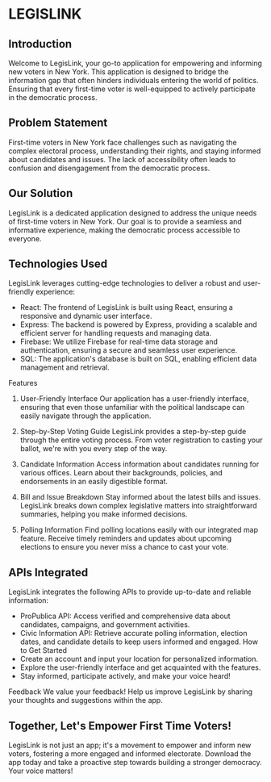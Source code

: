 # LEGISLINK

## Introduction

Welcome to LegisLink, your go-to application for empowering and informing new voters in New York. This application is designed to bridge the information gap that often hinders individuals entering the world of politics. Ensuring that every first-time voter is well-equipped to actively participate in the democratic process.

## Problem Statement

First-time voters in New York face challenges such as navigating the complex electoral process, understanding their rights, and staying informed about candidates and issues. The lack of accessibility often leads to confusion and disengagement from the democratic process.

## Our Solution

LegisLink is a dedicated application designed to address the unique needs of first-time voters in New York. Our goal is to provide a seamless and informative experience, making the democratic process accessible to everyone.

## Technologies Used

LegisLink leverages cutting-edge technologies to deliver a robust and user-friendly experience:

* React: The frontend of LegisLink is built using React, ensuring a responsive and dynamic user interface. 
* Express: The backend is powered by Express, providing a scalable and efficient server for handling requests and managing data.
* Firebase: We utilize Firebase for real-time data storage and authentication, ensuring a secure and seamless user experience.
* SQL: The application's database is built on SQL, enabling efficient data management and retrieval.

Features

1. User-Friendly Interface
Our application has a user-friendly interface, ensuring that even those unfamiliar with the political landscape can easily navigate through the application.

2. Step-by-Step Voting Guide
LegisLink provides a step-by-step guide through the entire voting process. From voter registration to casting your ballot, we're with you every step of the way.

3. Candidate Information
Access information about candidates running for various offices. Learn about their backgrounds, policies, and endorsements in an easily digestible format.

4. Bill and Issue Breakdown
Stay informed about the latest bills and issues. LegisLink breaks down complex legislative matters into straightforward summaries, helping you make informed decisions.

5. Polling Information
Find polling locations easily with our integrated map feature. Receive timely reminders and updates about upcoming elections to ensure you never miss a chance to cast your vote.


## APIs Integrated

LegisLink integrates the following APIs to provide up-to-date and reliable information:

* ProPublica API: Access verified and comprehensive data about candidates, campaigns, and government activities.
* Civic Information API: Retrieve accurate polling information, election dates, and candidate details to keep users informed and engaged.
How to Get Started
* Create an account and input your location for personalized information.
* Explore the user-friendly interface and get acquainted with the features.
* Stay informed, participate actively, and make your voice heard!

Feedback
We value your feedback! Help us improve LegisLink by sharing your thoughts and suggestions within the app.

## Together, Let's Empower First Time Voters!

LegisLink is not just an app; it's a movement to empower and inform new voters, fostering a more engaged and informed electorate. Download the app today and take a proactive step towards building a stronger democracy. Your voice matters!
